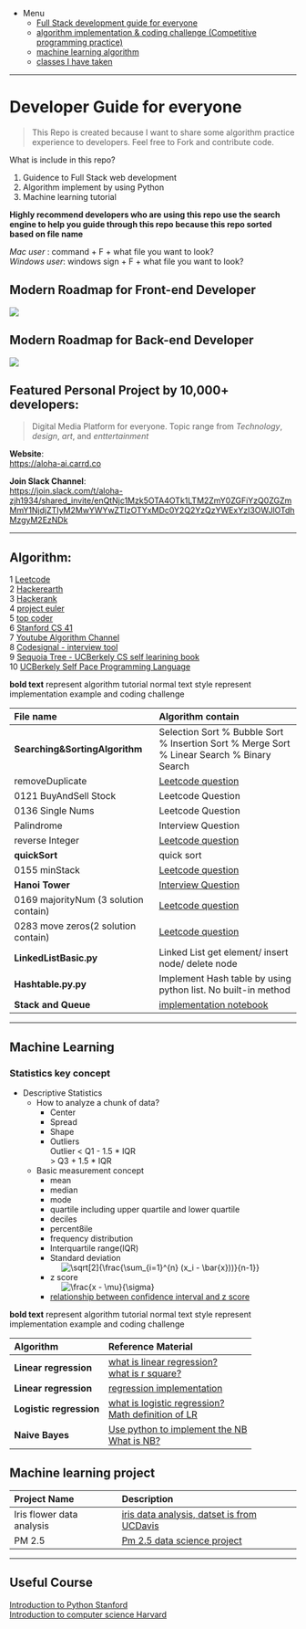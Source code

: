 - Menu
  - [Full Stack development guide for everyone](#modern-roadmap-for-front-end-developer)
  - [algorithm implementation & coding challenge (Competitive programming practice)](#algorithm)
  - [machine learning algorithm](#machine-learning)
  - [classes I have taken](#useful-course)


***


# Developer Guide for everyone

> This Repo is created because I want to share some algorithm practice experience to developers. Feel free to Fork and contribute code. 

What is include in this repo?

1. Guidence to Full Stack web development
2. Algorithm implement by using Python
3. Machine learning tutorial

**Highly recommend developers who are using this repo use the search engine to help you guide through this repo because this repo sorted based on file name**

*Mac user* : command + F + what file you want to look?<br />
*Windows user*: windows sign + F + what file you want to look?

## Modern Roadmap for Front-end Developer

![](https://miro.medium.com/max/2000/1*_EfUP-q18EfebxPgZ6BCbA.png)

## Modern Roadmap for Back-end Developer

![](https://miro.medium.com/max/2000/1*8sjdGRThKBI46WOqoaYmXg.png)

## Featured Personal Project by 10,000+ developers:

> Digital Media Platform for everyone. Topic range from *Technology*, *design*, *art*, and *enttertainment*

**Website**: <br />
https://aloha-ai.carrd.co

**Join Slack Channel**: <br />
https://join.slack.com/t/aloha-zjh1934/shared_invite/enQtNjc1Mzk5OTA4OTk1LTM2ZmY0ZGFiYzQ0ZGZmMmY1NjdjZTIyM2MwYWYwZTIzOTYxMDc0Y2Q2YzQzYWExYzI3OWJlOTdhMzgyM2EzNDk


***


## Algorithm:

1 [Leetcode](https://leetcode.com) <br />
2 [Hackerearth](https://www.hackerearth.com)  <br />
3 [Hackerank](http://hackerrank.com/) <br />
4 [project euler](https://projecteuler.net/problems) <br />
5 [top coder](http://topcoder.com) <br />
6 [Stanford CS 41](https://stanfordpython.com) <br />
7 [Youtube Algorithm Channel](https://www.youtube.com/channel/UCKvwPt6BifPP54yzH99ff1g) <br />
8 [Codesignal - interview tool](https://codesignal.com/)<br />
9 [Sequoia Tree - UCBerkely CS self learining book](https://sequoia-tree.github.io/) <br />
10 [UCBerkely Self Pace Programming Language](https://selfpaced.bitbucket.io/#/c/calendar) <br />

**bold text** represent algorithm tutorial
normal text style represent implementation example and coding challenge

| File name | Algorithm contain |
| :-- | :--|
| **Searching&SortingAlgorithm**  |   Selection Sort % Bubble Sort % Insertion Sort % Merge Sort % Linear Search % Binary Search|
| removeDuplicate | [Leetcode question](https://leetcode.com/problems/remove-duplicates-from-sorted-array/description/) |
| 0121 BuyAndSell Stock | Leetcode Question|
| 0136 Single Nums | Leetcode Question |
| Palindrome | Interview Question |
| reverse Integer | [Leetcode question](https://leetcode.com/problems/reverse-integer/) |
| **quickSort** | quick sort |
| 0155 minStack | [Leetcode question](https://leetcode.com/problems/min-stack/description/) |
| **Hanoi Tower** | [Interview Question](https://www.geeksforgeeks.org/c-program-for-tower-of-hanoi/) |
| 0169 majorityNum (3 solution contain)| [Leetcode question](https://leetcode.com/problems/majority-element/) |
| 0283 move zeros(2 solution contain) | [Leetcode question](https://leetcode.com/problems/move-zeroes/) |
| **LinkedListBasic.py** | Linked List get element/ insert node/ delete node|
| **Hashtable.py.py** | Implement Hash table by using python list. No built-in method |
| **Stack and Queue** | [implementation notebook](Sample-code/Implementation%20of%20Stack%20and%20que.ipynb)|


***


## Machine Learning 

### Statistics key concept

- Descriptive Statistics
  - How to analyze a chunk of data?
    - Center
    - Spread
    - Shape
    - Outliers <br />
    Outlier < Q1 - 1.5 * IQR <br />
            > Q3 + 1.5 * IQR
  - Basic measurement concept
    - mean
    - median
    - mode
    - quartile including upper quartile and lower quartile
    - deciles
    - percent8ile
    - frequency distribution
    - Interquartile range(IQR)
    - Standard deviation <br />
     &nbsp; &nbsp; &nbsp;<img src="https://latex.codecogs.com/gif.latex?\sqrt[2]{\frac{\sum_{i=1}^{n}&space;(x_i&space;-&space;\bar{x}))}{n-1}}" title="\sqrt[2]{\frac{\sum_{i=1}^{n} (x_i - \bar{x}))}{n-1}}" /><br />
    - z score <br />
     &nbsp; &nbsp; &nbsp;<img src="https://latex.codecogs.com/gif.latex?\frac{x&space;-&space;\mu}{\sigma}" title="\frac{x - \mu}{\sigma}" /><br />
    - [relationship between confidence interval and z score](https://www.mathsisfun.com/data/confidence-interval.html)
    
  
  

**bold text** represent algorithm tutorial
normal text style represent implementation example and coding challenge

| Algorithm | Reference Material |
| :-- | :-- |
| **Linear regression** | [what is linear regression?](https://medium.com/@benaikumar2/simple-linear-regression-made-simple-43f2e60bdbd5)<br /> [what is r square?](https://medium.com/@benaikumar2/r-square-coefficient-of-determination-f4f3c23329d9) |
| **Linear regression** | [regression implementation](/Sample-code/) |
| **Logistic regression** | [what is logistic regression?](https://www.datacamp.com/community/tutorials/understanding-logistic-regression-python) <br /> [Math definition of LR](https://web.stanford.edu/class/archive/cs/cs109/cs109.1178/lectureHandouts/220-logistic-regression.pdf)| 
| **Naive Bayes** | [Use python to implement the NB](https://computational-communication.com/python-bayes/) <br /> [What is NB?](https://towardsdatascience.com/the-naive-bayes-classifier-e92ea9f47523) |

## Machine learning project
| Project Name | Description |
| :-- | :-- |
| Iris flower data analysis| [iris data analysis, datset is from UCDavis](Sample-code/irisdata) |
| PM 2.5 | [Pm 2.5 data science project](Sample-code/Pm2.5) |


***


## Useful Course

[Introduction to Python Stanford](https://stanfordpython.com/)<br />
[Introduction to computer science Harvard](https://cs50.harvard.edu/college/2018/fall/)

